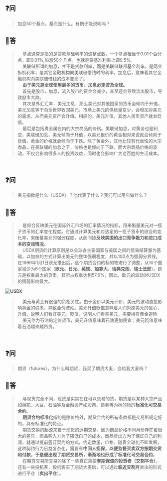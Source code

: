 ## :question:问
> 加息50个基点，基点是什么。有例子能说明吗？  
## :book:答
> &nbsp;&nbsp;&nbsp;&nbsp;基点通常是指的是贷款基础利率的调整点数，一个基点相当于0.01个百分点，即0.01%,加息50个几点，也就是将基准利率上调0.5%。  
&nbsp;&nbsp;&nbsp;&nbsp;美联储所谓的加息，并不是贷款利率，而是美联储联邦基金利率。是同业拆机利率，是其它金融机构向美联储借钱时的利率。加息后，意味着其它金融机构向美联储借钱的成本变高了。  
&nbsp;&nbsp;&nbsp;&nbsp;**由于美元是全球使用最多的货币，加息必定波及全球。**  
&nbsp;&nbsp;&nbsp;&nbsp;首先是股市，加息，流入股市的资金会减少，甚至还会导致流出股市，导致股市大跌。  
&nbsp;&nbsp;&nbsp;&nbsp;其次是外汇汇率，美元加息，那么美元对其他国家的货币会倾向于升值。美元加息等于向全世界收回美元，市场上美元的供给量变少，会增加对美元的需求，从而美元资产会升值。相应的。美元升值，其他人民币资产就会贬值。  
&nbsp;&nbsp;&nbsp;&nbsp;最后是包括贵金属在内的大宗商品的价格。美联储加息，对黄金也是利空，美联储加息，美元倾向于升值，以美元报价的黄金相对来说就会倾向于贬值，黄金的价格就会倾向于下跌。除了黄金外，其他比较有代表性的大宗商品，在美联储的加息之下，价格也是倾向于下跌。而大宗商品价格的波动，不仅会影响很多人的投资收益，同时也会影响广大老百姓的生活成本。

<br>

## :question:问
> 美元指数是什么（USDX）？他代表了什么？我们可以用它做什么？  
## :book:答
>&nbsp;&nbsp;&nbsp;&nbsp;是综合反映美元在国际外汇市场的汇率情况的指标，用来衡量美元对一揽子货币的汇率变化程度。它通过计算美元和对选定的一揽子货币的综合的变化率，来衡量美元的强弱程度，从而间接**反映美国的出口竞争能力和进口成本的变动情况**。  
&nbsp;&nbsp;&nbsp;&nbsp;USDX期货的计算原则是以全球各主要国家与美国之间的贸易结算量为基础，以加权的方式计算出美元的整体强弱程度，并以100点为强弱分界线。在1999年1月1日欧元推出后，这个期货合约的标的物进行了调整，从10个国家减少为6个国家（**欧元、日元、英镑、加拿大、瑞典克朗、瑞士法郎**）。欧元是权重最大的货币，其所占权重达到57.6%，因此，欧元的波动对USDX的强弱影响最大。  

![USDX](https://cdn.nlark.com/yuque/0/2022/png/2512924/1658848181799-7f41ad23-1789-4d20-88c5-7aadd66c54ba.png)  

> &nbsp;&nbsp;&nbsp;&nbsp;美元与黄金有很强的负相关性。由于金价以美元计价，美元的波动直接影响黄金的供求，导致金价波动。美元升值贬值意味着人们对原美元的信心，升值，说明人们看好美元。贬值，说明人们看空美元，需要持有黄金避险   
&nbsp;&nbsp;&nbsp;&nbsp;美元作为石油的定价货币，美元升值意味着石油更加便宜；美元贬值意味着石油越来越昂贵。


<br>

## :question:问
> 期货（futures），为什么叫期货，我买了期货大麦，会给我大麦吗？  
## :book:答
> &nbsp;&nbsp;&nbsp;&nbsp;与现货完全不同，现货是实实在在可以交易的货，期货是以某种大宗产品如棉花、大豆、石油等及金融资产如股票、债券等为标的物的**标准化可交易合约**。  
&nbsp;&nbsp;&nbsp;&nbsp;**期货合约标准化**指的是除价格外，期货合约的所有条款都是交易所规定好的，具有标准化的特点。  
&nbsp;&nbsp;&nbsp;&nbsp;期货交易的起源来自于现货的远期交易，因为商品价格不同月份存在着很大的差异，商品购入方为了降低自己的成本，商品卖出方为了保证自己的利润，就通过提前签订契约的方式，约定数量，价格。随着全球化不断发展，这种契约行为日益复杂化，需要有**中间人担保，**以便监督买卖双方按期交货和付款，于是便出现了期货交易所，渐渐地也形成了**标准化可交易合约**。  
&nbsp;&nbsp;&nbsp;&nbsp;在期货交易所交易的除了一些真正需要**套期保值的投资者（交割平仓）**，还有一些投机客，投机客买了期货大麦后，可以通过**临近交割月**卖出的形式进行平仓（**卖出平仓**）。  